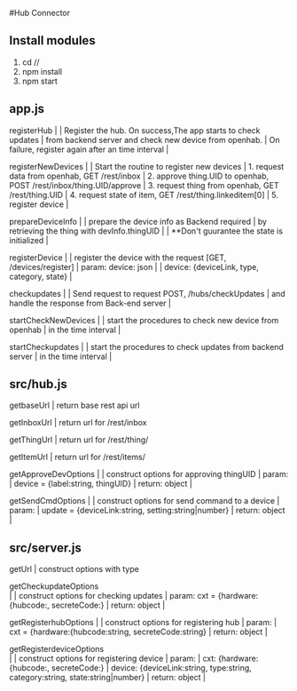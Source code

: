 #Hub Connector

## Install modules
1. cd /<path>/<to>
2. npm install
3. npm start

## app.js
registerHub
|
| Register the hub. On success,The app starts to check updates 
| from backend server and check new device from openhab.
| On failure, register again after an time interval
|

registerNewDevices
|
| Start the routine to register new devices
| 1. request data from openhab,		GET 	/rest/inbox
| 2. approve thing.UID to openhab, POST 	/rest/inbox/thing.UID/approve
| 3. request thing from openhab, 	GET 	/rest/thing.UID
| 4. request state of item, 				GET 	/rest/thing.linkeditem[0]
| 5. register device 
|

prepareDeviceInfo
|
| prepare the device info as Backend required
| by retrieving the thing with devInfo.thingUID
|
| **Don't guurantee the state is initialized
|

registerDevice
|
| register the device with the request [GET, /devices/register]
| param: 	device: json
|
| device: {deviceLink, type, category, state}
|

checkupdates
|
| Send request to request POST, /hubs/checkUpdates
| and handle the response from Back-end server
|


startCheckNewDevices
|
| start the procedures to check new device from openhab
| in the time interval
|


startCheckupdates
|
| start the procedures to check updates from backend server
| in the time interval
|

## src/hub.js
getbaseUrl
| return base rest api url

getInboxUrl	
| return url for /rest/inbox

getThingUrl
| return url for /rest/thing/<thingUID>

getItemUrl
| return url for /rest/items/<itemname>

getApproveDevOptions
| 
|	construct options for approving thingUID
|	param: 
|		device = {label:string, thingUID}
|	return: object
|


getSendCmdOptions
| 
|	construct options for send command to a device
|	param: 
|		update = {deviceLink:string, setting:string|number}
|	return: object
|


## src/server.js
getUrl
| construct options with type

getCheckupdateOptions	
| 
|	construct options for checking updates
|	param: cxt = {hardware:{hubcode:<string>, secreteCode:<string>}
|	return: object
|

getRegisterhubOptions
| 
|	construct options for registering hub
|	param: 
|		cxt = {hardware:{hubcode:string, secreteCode:string}
|	return: object
|

getRegisterdeviceOptions	
| 
|	construct options for registering device
|	param:
|		cxt: {hardware:{hubcode:<string>, secreteCode:<string>}
|		device: {deviceLink:string, type:string, category:string, state:string|number}
|	return: object
|


